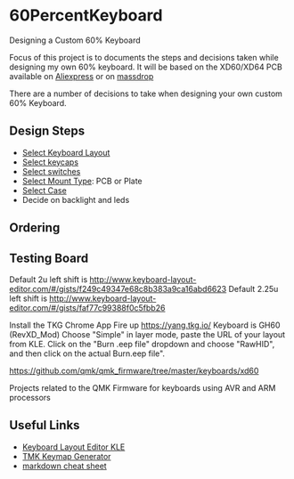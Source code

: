 # 60PercentKeyboard
Designing a Custom 60% Keyboard


Focus of this project is to documents the steps and decisions taken while designing my own 60% keyboard.
It will be based on the XD60/XD64 PCB available on [Aliexpress](https://www.aliexpress.com/item/xd60-xd64-Custom-Mechanical-Keyboard-Kit-up-tp-64-keys-Supports-TKG-TOOLS-Underglow-RGB-PCB/32814945677.html?spm=a2g0s.13010208.99999999.265.hD2Zy9) or on [massdrop](https://www.massdrop.com/buy/xd60-xd64-custom-mechanical-keyboard-kit)

There are a number of decisions to take when designing your own custom 60% Keyboard.

## Design Steps
- [Select Keyboard Layout](https://github.com/jpconstantineau/60PercentKeyboard/blob/master/KeyboardLayout.md)
- [Select keycaps](https://github.com/jpconstantineau/60PercentKeyboard/blob/master/Keycaps.md)
- [Select switches](https://github.com/jpconstantineau/60PercentKeyboard/blob/master/Switches.md)
- [Select Mount Type](https://github.com/jpconstantineau/60PercentKeyboard/blob/master/Switches.md): PCB or Plate
- [Select Case](https://github.com/jpconstantineau/60PercentKeyboard/blob/master/Cases.md)
- Decide on backlight and leds

## Ordering

## Testing Board

Default 2u left shift is http://www.keyboard-layout-editor.com/#/gists/f249c49347e68c8b383a9ca16abd6623
Default 2.25u left shift is http://www.keyboard-layout-editor.com/#/gists/faf77c99388f0c5fbb26

Install the TKG Chrome App
Fire up https://yang.tkg.io/
Keyboard is GH60 (RevXD_Mod)
Choose "Simple" in layer mode, paste the URL of your layout from KLE.
Click on the "Burn .eep file" dropdown and choose "RawHID", and then click on the actual Burn.eep file".


https://github.com/qmk/qmk_firmware/tree/master/keyboards/xd60

Projects related to the QMK Firmware for keyboards using AVR and ARM processors


## Useful Links
- [Keyboard Layout Editor KLE](http://www.keyboard-layout-editor.com/#/)
- [TMK Keymap Generator](https://tkg.io/#)
- [markdown cheat sheet](https://github.com/adam-p/markdown-here/wiki/Markdown-Cheatsheet)
